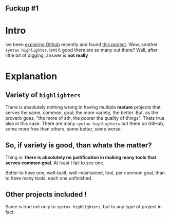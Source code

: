 ## Fuckup #1

# Intro
Ive been [exploring Github](https://github.com/explore) recently and found [this project](https://github.com/react-syntax-highlighter/react-syntax-highlighter).
Wow, another `syntax highlighter`, isnt it good there are so many out there? Well, after little bit of digging, answer is **not really**

# Explanation
## Variety of `highlighters`
There is absolutely nothing wrong in having multiple **mature** projects that serves the same, common, goal; the more variety, the better. But. as the proverb goes, "the more of sth, the poorer the quality of things". Thats true also in this case.
There are many `syntax highlighters` out there on GitHub, some more free than others, some better, some worse.

## So, if variety is good, than whats the matter?
Thing is: **there is absolutely no justification in making many tools that serves common goal**. At least I fail to see one.

Better to have one, well-built, well-maintained, tool, per common goal, than to have many tools, each one unfinished.

## Other projects included !
Same is true not only to `syntax highlighters`, but to any type of project in fact.